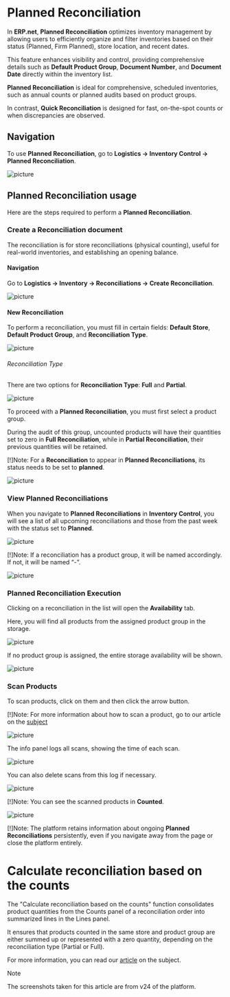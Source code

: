 # Planned Reconciliation 

In **ERP.net**, **Planned Reconciliation** optimizes inventory management by allowing users to efficiently organize and filter inventories based on their status (Planned, Firm Planned), store location, and recent dates. 

This feature enhances visibility and control, providing comprehensive details such as **Default Product Group**, **Document Number**, and **Document Date** directly within the inventory list.

**Planned Reconciliation** is ideal for comprehensive, scheduled inventories, such as annual counts or planned audits based on product groups. 

In contrast, **Quick Reconciliation** is designed for fast, on-the-spot counts or when discrepancies are observed. 

## Navigation 

To use **Planned Reconciliation**, go to **Logistics -> Inventory Control -> Planned Reconciliation**. 

![picture](pictures/Planned_Reconciliation_Navigation_09_07.png)

## Planned Reconciliation usage

Here are the steps required to perform a **Planned Reconciliation**.

### Create a Reconciliation document 

The reconciliation is for store reconciliations (physical counting), useful for real-world inventories, and establishing an opening balance.

#### Navigation 

Go to **Logistics -> Inventory -> Reconciliations -> Create Reconciliation**.

![picture](pictures/Planned_Reconciliation_Navigation_Reconciliations_09_07.png)

#### New Reconciliation 

To perform a reconciliation, you must fill in certain fields: **Default Store**, **Default Product Group**, and **Reconciliation Type**.

![picture](pictures/Planned_Reconciliation_Reconciliations_09_07.png) 

###### Reconciliation Type

There are two options for **Reconciliation Type**: **Full** and **Partial**. 

![picture](pictures/Planned_Reconciliation_Types_09_07.png) 

To proceed with a **Planned Reconciliation**, you must first select a product group. 

During the audit of this group, uncounted products will have their quantities set to zero in **Full Reconciliation**, while in **Partial Reconciliation**, their previous quantities will be retained.

[!]Note:
For a **Reconciliation** to appear in **Planned Reconciliations**, its status needs to be set to **planned**.
 
![picture](pictures/Planned_Reconciliation_Planned_08_07.png) 

### View Planned Reconciliations

When you navigate to **Planned Reconciliations** in **Inventory Control**, you will see a list of all upcoming reconciliations and those from the past week with the status set to **Planned**.

![picture](pictures/Planned_Reconciliation_Inventory_control_view_08_07.png) 

[!]Note: 
If a reconciliation has a product group, it will be named accordingly. If not, it will be named “-”.

![picture](pictures/Planned_Reconciliation_Name_08_07.png) 

### Planned Reconciliation Execution

Clicking on a reconciliation in the list will open the **Availability** tab. 

Here, you will find all products from the assigned product group in the storage. 

![picture](pictures/Planned_Reconciliation_Availability_08_07.png) 

If no product group is assigned, the entire storage availability will be shown.

![picture](pictures/Planned_Reconciliation_Availability_no_group_08_07.png) 

### Scan Products

To scan products, click on them and then click the arrow button.

[!]Note:
For more information about how to scan a product, go to our article on the [subject]( https://docs.erp.net/tech/modules/logistics/wms/wms-worker/orders/scanning.html?q=scan)

![picture](pictures/Planned_Reconciliation_Scan_08_07.png) 

The info panel logs all scans, showing the time of each scan. 

![picture](pictures/Planned_Reconciliation_Time_08_07.png) 

You can also delete scans from this log if necessary.

![picture](pictures/Planned_Reconciliation_Delete_logs_08_07.png) 

[!]Note:
You can see the scanned products in **Counted**.

![picture](pictures/Planned_Reconciliation_Counted_08_07.png) 

[!]Note:
The platform retains information about ongoing **Planned Reconciliations** persistently, even if you navigate away from the page or close the platform entirely.

# Calculate reconciliation based on the counts

The "Calculate reconciliation based on the counts" function consolidates product quantities from the Counts panel of a reconciliation order into summarized lines in the Lines panel.

It ensures that products counted in the same store and product group are either summed up or represented with a zero quantity, depending on the reconciliation type (Partial or Full).

For more information, you can read our [article](https://docs.erp.net/tech/modules/logistics/inventory/how-to/reconciliation-based-counts.html) on the subject.

> [!NOTE]
> 
> The screenshots taken for this article are from v24 of the platform.
